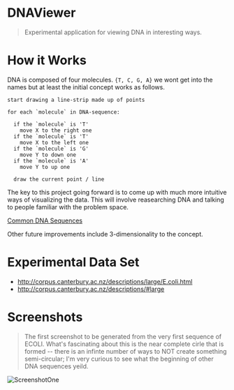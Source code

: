 DNAViewer
=========

> Experimental application for viewing DNA in interesting ways.

How it Works
============

DNA is composed of four molecules. `{T, C, G, A}` we wont get into the names but at least the initial concept works as follows. 

    start drawing a line-strip made up of points
    
    for each `molecule` in DNA-sequence:
    
      if the `molecule` is 'T'
        move X to the right one
      if the `molecule` is 'T'
        move X to the left one
      if the `molecule` is 'G'
        move Y to down one
      if the `molecule` is 'A'
        move Y to up one
      
      draw the current point / line
      
The key to this project going forward is to come up with much more intuitive ways of visualizing the data. This will involve reasearching DNA and talking to people familiar with the problem space.

[Common DNA Sequences](http://www.algosome.com/resources/common-sequences.html)

Other future improvements include 3-dimensionality to the concept.

Experimental Data Set
=================

- http://corpus.canterbury.ac.nz/descriptions/large/E.coli.html
- http://corpus.canterbury.ac.nz/descriptions/#large

Screenshots
===========

> The first screenshot to be generated from the very first sequence of ECOLI. What's fascinating about this is the near complete cirle that is formed -- there is an infinte number of ways to NOT create something semi-circular; I'm very curious to see what the beginning of other DNA sequences yeild. 

![ScreenshotOne](https://raw.github.com/PJensen/DNAViewer/master/screenshots/02232013ECOLI.png)
